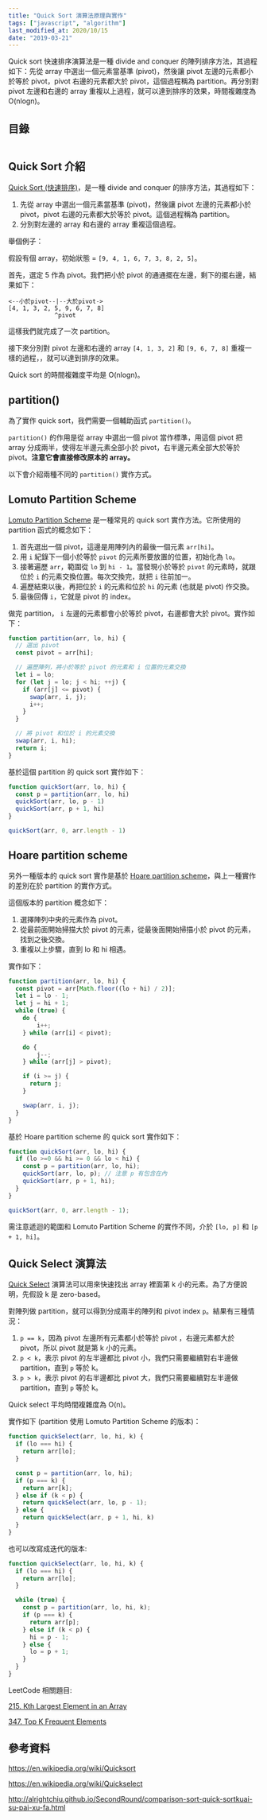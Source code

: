 ```yaml
---
title: "Quick Sort 演算法原理與實作"
tags: ["javascript", "algorithm"]
last_modified_at: 2020/10/15
date: "2019-03-21"
---
```


Quick sort 快速排序演算法是一種 divide and conquer 的陣列排序方法，其過程如下：先從 array 中選出一個元素當基準 (pivot)，然後讓 pivot 左邊的元素都小於等於 pivot，pivot 右邊的元素都大於 pivot，這個過程稱為 partition。再分別對 pivot 左邊和右邊的 array 重複以上過程，就可以達到排序的效果，時間複雜度為 O(nlogn)。

## 目錄

```toc
```

## Quick Sort 介紹

[Quick Sort (快速排序)](https://en.wikipedia.org/wiki/Quicksort)，是一種 divide and conquer 的排序方法，其過程如下：

1. 先從 array 中選出一個元素當基準 (pivot)，然後讓 pivot 左邊的元素都小於 pivot，pivot 右邊的元素都大於等於 pivot。這個過程稱為 partition。
2. 分別對左邊的 array 和右邊的 array 重複這個過程。

舉個例子：

假設有個 array，初始狀態 = `[9, 4, 1, 6, 7, 3, 8, 2, 5]`。

首先，選定 5 作為 pivot。我們把小於 pivot 的通通擺在左邊，剩下的擺右邊，結果如下：

```
<--小於pivot--|--大於pivot->
[4, 1, 3, 2, 5, 9, 6, 7, 8]
             ^pivot
```

這樣我們就完成了一次 partition。

接下來分別對 pivot 左邊和右邊的 array `[4, 1, 3, 2]` 和 `[9, 6, 7, 8]` 重複一樣的過程，，就可以達到排序的效果。

Quick sort 的時間複雜度平均是 O(nlogn)。

## partition()

為了實作 quick sort，我們需要一個輔助函式 `partition()`。

`partition()` 的作用是從 array 中選出一個 pivot 當作標準，用這個 pivot 把 array 分成兩半，使得左半邊元素全部小於 pivot，右半邊元素全部大於等於 pivot。**注意它會直接修改原本的 array。**

以下會介紹兩種不同的 `partition()` 實作方式。

## Lomuto Partition Scheme

[Lomuto Partition Scheme](https://en.wikipedia.org/wiki/Quicksort#Lomuto_partition_scheme) 是一種常見的 quick sort 實作方法。它所使用的 partition 函式的概念如下：

1. 首先選出一個 pivot，這邊是用陣列內的最後一個元素 `arr[hi]`。
2. 用 `i` 紀錄下一個小於等於 `pivot` 的元素所要放置的位置，初始化為 `lo`。
3. 接著遍歷 `arr`，範圍從 `lo` 到 `hi - 1`。當發現小於等於 `pivot` 的元素時，就跟位於 `i` 的元素交換位置。每次交換完，就把 `i` 往前加一。
4. 遍歷結束以後，再把位於 `i` 的元素和位於 `hi` 的元素 (也就是 pivot) 作交換。
5. 最後回傳 `i`，它就是 pivot 的 index。

做完 partition， `i` 左邊的元素都會小於等於 pivot，右邊都會大於 pivot。實作如下：

```Javascript
function partition(arr, lo, hi) {
  // 選出 pivot
  const pivot = arr[hi];

  // 遍歷陣列，將小於等於 pivot 的元素和 i 位置的元素交換
  let i = lo;
  for (let j = lo; j < hi; ++j) {
    if (arr[j] <= pivot) {
      swap(arr, i, j);
      i++;
    }
  }

  // 將 pivot 和位於 i 的元素交換
  swap(arr, i, hi);
  return i;
}
```

基於這個 partition 的 quick sort 實作如下：

```js
function quickSort(arr, lo, hi) {
  const p = partition(arr, lo, hi)
  quickSort(arr, lo, p - 1)
  quickSort(arr, p + 1, hi)
}

quickSort(arr, 0, arr.length - 1)
```

## Hoare partition scheme

另外一種版本的 quick sort 實作是基於 [Hoare partition scheme](https://en.wikipedia.org/wiki/Quicksort#Hoare_partition_scheme)，與上一種實作的差別在於 partition 的實作方式。

這個版本的 partition 概念如下：

1. 選擇陣列中央的元素作為 pivot。
2. 從最前面開始掃描大於 pivot 的元素，從最後面開始掃描小於 pivot 的元素，找到之後交換。
3. 重複以上步驟，直到 lo 和 hi 相遇。

實作如下：

```Javascript
function partition(arr, lo, hi) {
  const pivot = arr[Math.floor((lo + hi) / 2)];
  let i = lo - 1;
  let j = hi + 1;
  while (true) {
    do {
        i++;
    } while (arr[i] < pivot);

    do {
        j--;
    } while (arr[j] > pivot);

    if (i >= j) {
      return j;
    }

    swap(arr, i, j);
  }
}
```

基於 Hoare partition scheme 的 quick sort 實作如下：

```Javascript
function quickSort(arr, lo, hi) {
  if (lo >=0 && hi >= 0 && lo < hi) {
    const p = partition(arr, lo, hi);
    quickSort(arr, lo, p); // 注意 p 有包含在內
    quickSort(arr, p + 1, hi);
  }
}

quickSort(arr, 0, arr.length - 1);
```

需注意遞迴的範圍和 Lomuto Partition Scheme 的實作不同，介於 `[lo, p]` 和 `[p + 1, hi]`。

## Quick Select 演算法

[Quick Select](https://en.wikipedia.org/wiki/Quickselect) 演算法可以用來快速找出 array 裡面第 k 小的元素。為了方便說明，先假設 k 是 zero-based。

對陣列做 partition，就可以得到分成兩半的陣列和 pivot index `p`。結果有三種情況：

1. `p == k`，因為 pivot 左邊所有元素都小於等於 pivot ，右邊元素都大於 pivot，所以 pivot 就是第 k 小的元素。
2. `p < k`，表示 pivot 的左半邊都比 pivot 小，我們只需要繼續對右半邊做 partition，直到 `p` 等於 k。
3. `p > k`，表示 pivot 的右半邊都比 pivot 大，我們只需要繼續對左半邊做 partition，直到 `p` 等於 k。

Quick select 平均時間複雜度為 O(n)。

實作如下 (partition 使用 Lomuto Partition Scheme 的版本)：

```Javascript
function quickSelect(arr, lo, hi, k) {
  if (lo === hi) {
    return arr[lo];
  }

  const p = partition(arr, lo, hi);
  if (p === k) {
    return arr[k];
  } else if (k < p) {
    return quickSelect(arr, lo, p - 1);
  } else {
    return quickSelect(arr, p + 1, hi, k)
  }
}
```

也可以改寫成迭代的版本:

```Javascript
function quickSelect(arr, lo, hi, k) {
  if (lo === hi) {
    return arr[lo];
  }

  while (true) {
    const p = partition(arr, lo, hi, k);
    if (p === k) {
      return arr[p];
    } else if (k < p) {
      hi = p - 1;
    } else {
      lo = p + 1;
    }
  }
}
```

LeetCode 相關題目:

[215. Kth Largest Element in an Array](https://leetcode.com/problems/kth-largest-element-in-an-array/)

[347. Top K Frequent Elements](https://leetcode.com/problems/top-k-frequent-elements/)

## 參考資料

https://en.wikipedia.org/wiki/Quicksort

https://en.wikipedia.org/wiki/Quickselect

http://alrightchiu.github.io/SecondRound/comparison-sort-quick-sortkuai-su-pai-xu-fa.html

